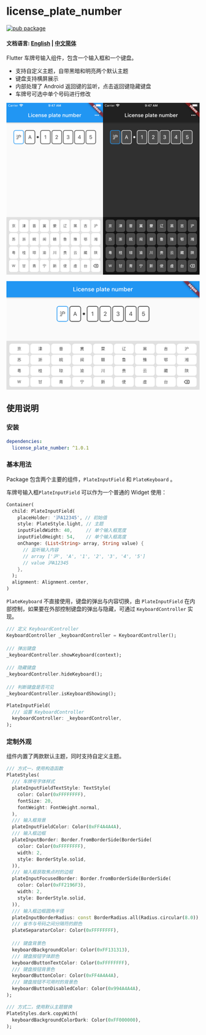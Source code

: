 # license_plate_number

[![pub package](https://img.shields.io/pub/v/license_plate_number)](https://img.shields.io/pub/v/license_plate_number)

#### 文档语言: [English](README.md) | [中文简体](README_CN.md) 

Flutter 车牌号输入组件，包含一个输入框和一个键盘。

- 支持自定义主题，自带黑暗和明亮两个默认主题
- 键盘支持横屏展示
- 内部处理了 Android 返回键的监听，点击返回键隐藏键盘
- 车牌号可选中单个号码进行修改

![](screenshots/screen_shot_portrait.png)

![](screenshots/screenshot_landscape_light.png)


## 使用说明

### 安装

```yaml
dependencies:
  license_plate_number: ^1.0.1
```

### 基本用法

Package 包含两个主要的组件，`PlateInputField`  和 `PlateKeyboard` 。

车牌号输入框`PlateInputField` 可以作为一个普通的 Widget 使用：

```dart
Container(
  child: PlateInputField(
    placeHolder: '沪A12345', // 初始值
    style: PlateStyle.light, // 主题
    inputFieldWidth: 40,     // 单个输入框宽度
    inputFieldHeight: 54,    // 单个输入框高度
    onChange: (List<String> array, String value) {
      // 监听输入内容
      // array ['沪', 'A', '1', '2', '3', '4', '5']
      // value 沪A12345
    },
  );
  alignment: Alignment.center,
)
```

`PlateKeyboard` 不直接使用，键盘的弹出与内容切换，由 `PlateInputField` 在内部控制，如果要在外部控制键盘的弹出与隐藏，可通过 `KeyboardController` 实现。

```dart
/// 定义 KeyboardController
KeyboardController _keyboardController = KeyboardController();

/// 弹出键盘
_keyboardController.showKeyboard(context);

/// 隐藏键盘
_keyboardController.hideKeyboard();

/// 判断键盘是否可见
_keyboardController.isKeyboardShowing();
```

```dart
PlateInputField(
  /// 设置 KeyboardController
  keyboardController: _keyboardController,
);
```



### 定制外观

组件内置了两款默认主题，同时支持自定义主题。

```dart
/// 方式一，使用构造函数
PlateStyles(
  /// 车牌号字体样式
  plateInputFieldTextStyle: TextStyle(
    color: Color(0xFFFFFFFF),
    fontSize: 20,
    fontWeight: FontWeight.normal,
  ),
  /// 输入框背景
  plateInputFieldColor: Color(0xFF4A4A4A),
  /// 输入框边框
  plateInputBorder: Border.fromBorderSide(BorderSide(
    color: Color(0xFFFFFFFF),
    width: 2,
    style: BorderStyle.solid,
  )),
  /// 输入框获取焦点时的边框
  plateInputFocusedBorder: Border.fromBorderSide(BorderSide(
    color: Color(0xFF2196F3),
    width: 2,
    style: BorderStyle.solid,
  )),
  /// 输入框边框圆角半径
  plateInputBorderRadius: const BorderRadius.all(Radius.circular(8.0)),
  /// 省市与号码之间分隔符的颜色
  plateSeparatorColor: Color(0xFFFFFFFF),
  
  /// 键盘背景色
  keyboardBackgroundColor: Color(0xFF131313),
  /// 键盘按钮字体颜色
  keyboardButtonTextColor: Color(0xFFFFFFFF),
  /// 键盘按钮背景色
  keyboardButtonColor: Color(0xFF4A4A4A),
  /// 键盘按钮不可用时的背景色
  keyboardButtonDisabledColor: Color(0x994A4A4A),
);
```

```dart
/// 方式二，使用默认主题替换
PlateStyles.dark.copyWith(
  keyboardBackgroundColorDark: Color(0xFF000000),
);
```

